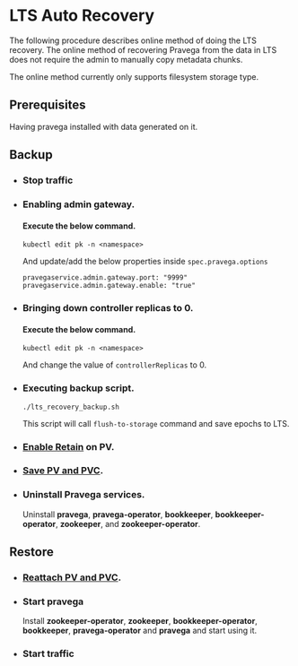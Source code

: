 <!--
Copyright Pravega Authors.

Licensed under the Apache License, Version 2.0 (the "License");
you may not use this file except in compliance with the License.
You may obtain a copy of the License at

    http://www.apache.org/licenses/LICENSE-2.0

Unless required by applicable law or agreed to in writing, software
distributed under the License is distributed on an "AS IS" BASIS,
WITHOUT WARRANTIES OR CONDITIONS OF ANY KIND, either express or implied.
See the License for the specific language governing permissions and
limitations under the License.
-->

# LTS Auto Recovery
The following procedure describes online method of doing the LTS recovery.
The online method of recovering Pravega from the data in LTS does not require the admin to manually copy metadata chunks.

The online method currently only supports filesystem storage type.

## Prerequisites
Having pravega installed with data generated on it.

## Backup
* ### Stop traffic
* ### Enabling admin gateway.
  #### Execute the below command.
  ```
  kubectl edit pk -n <namespace>
  ```
  And update/add the below properties inside `spec.pravega.options`
  ```agsl
  pravegaservice.admin.gateway.port: "9999"
  pravegaservice.admin.gateway.enable: "true"
  ```
* ### Bringing down controller replicas to 0.
  #### Execute the below command.
  ```
  kubectl edit pk -n <namespace>
  ```  
  And change the value of `controllerReplicas`  to 0.
* ### Executing backup script.
  ```
  ./lts_recovery_backup.sh
  ```
  This script will call `flush-to-storage` command and save epochs to LTS.
* ### [Enable Retain](reattaching-lts.md) on PV.
* ### [Save PV and PVC](reattaching-lts.md).
* ### Uninstall Pravega services.
  Uninstall **pravega**, **pravega-operator**, **bookkeeper**, **bookkeeper-operator**, **zookeeper**, and **zookeeper-operator**.
## Restore
* ### [Reattach PV and PVC](reattaching-lts.md).
* ### Start pravega
  Install **zookeeper-operator**, **zookeeper**, **bookkeeper-operator**, **bookkeeper**, **pravega-operator** and **pravega** and start using it.
* ### Start traffic